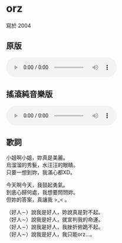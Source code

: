 # orz

寫於 2004

## 原版

<audio src="orz.mp3" controls>
Your browser does not support the audio element.
</audio>

## 搖滾純音樂版

<audio src="orz_rock_instrumental.mp3" controls>
Your browser does not support the audio element.
</audio>

## 歌詞

小姐啊小姐，妳真是美麗。<br>
烏溜溜的秀髮，水汪汪的眼睛。<br>
只要一想到妳，我滿心都XD。

今天啊今天，我鼓起勇氣。<br>
到底心歸何處，我想要問問妳。<br>
但妳的答案，真讓我 >_< 。

（好人∼）說我是好人，妳說真是對不起。<br>
（好人∼）說我是好人，就宣判我的命運。<br>
（好人∼）說我是好人，我挫折俯跪不起。<br>
（好人∼）說我是好人，我只能orz…。
